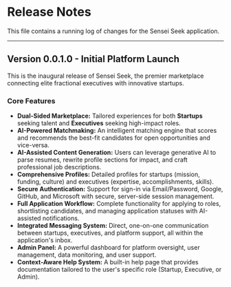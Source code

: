 # Release Notes

This file contains a running log of changes for the Sensei Seek application.

---

## Version 0.0.1.0 - Initial Platform Launch

This is the inaugural release of Sensei Seek, the premier marketplace connecting elite fractional executives with innovative startups.

### Core Features

-   **Dual-Sided Marketplace:** Tailored experiences for both **Startups** seeking talent and **Executives** seeking high-impact roles.
-   **AI-Powered Matchmaking:** An intelligent matching engine that scores and recommends the best-fit candidates for open opportunities and vice-versa.
-   **AI-Assisted Content Generation:** Users can leverage generative AI to parse resumes, rewrite profile sections for impact, and craft professional job descriptions.
-   **Comprehensive Profiles:** Detailed profiles for startups (mission, funding, culture) and executives (expertise, accomplishments, skills).
-   **Secure Authentication:** Support for sign-in via Email/Password, Google, GitHub, and Microsoft with secure, server-side session management.
-   **Full Application Workflow:** Complete functionality for applying to roles, shortlisting candidates, and managing application statuses with AI-assisted notifications.
-   **Integrated Messaging System:** Direct, one-on-one communication between startups, executives, and platform support, all within the application's inbox.
-   **Admin Panel:** A powerful dashboard for platform oversight, user management, data monitoring, and user support.
-   **Context-Aware Help System:** A built-in help page that provides documentation tailored to the user's specific role (Startup, Executive, or Admin).
